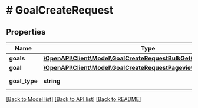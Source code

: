 # # GoalCreateRequest

## Properties

Name | Type | Description | Notes
------------ | ------------- | ------------- | -------------
**goals** | [**\OpenAPI\Client\Model\GoalCreateRequestBulkGetOrCreateGoalsInner[]**](GoalCreateRequestBulkGetOrCreateGoalsInner.md) |  |
**goal** | [**\OpenAPI\Client\Model\GoalCreateRequestPageviewGoal**](GoalCreateRequestPageviewGoal.md) |  |
**goal_type** | **string** |  | [default to 'Goal.Pageview']

[[Back to Model list]](../../README.md#models) [[Back to API list]](../../README.md#endpoints) [[Back to README]](../../README.md)
